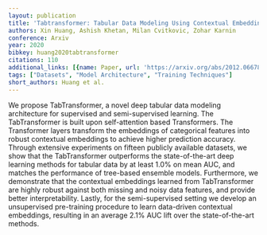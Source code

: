 ```yaml
---
layout: publication
title: 'Tabtransformer: Tabular Data Modeling Using Contextual Embeddings'
authors: Xin Huang, Ashish Khetan, Milan Cvitkovic, Zohar Karnin
conference: Arxiv
year: 2020
bibkey: huang2020tabtransformer
citations: 110
additional_links: [{name: Paper, url: 'https://arxiv.org/abs/2012.06678'}]
tags: ["Datasets", "Model Architecture", "Training Techniques"]
short_authors: Huang et al.
---
```

We propose TabTransformer, a novel deep tabular data modeling architecture
for supervised and semi-supervised learning. The TabTransformer is built upon
self-attention based Transformers. The Transformer layers transform the
embeddings of categorical features into robust contextual embeddings to achieve
higher prediction accuracy. Through extensive experiments on fifteen publicly
available datasets, we show that the TabTransformer outperforms the
state-of-the-art deep learning methods for tabular data by at least 1.0% on
mean AUC, and matches the performance of tree-based ensemble models.
Furthermore, we demonstrate that the contextual embeddings learned from
TabTransformer are highly robust against both missing and noisy data features,
and provide better interpretability. Lastly, for the semi-supervised setting we
develop an unsupervised pre-training procedure to learn data-driven contextual
embeddings, resulting in an average 2.1% AUC lift over the state-of-the-art
methods.